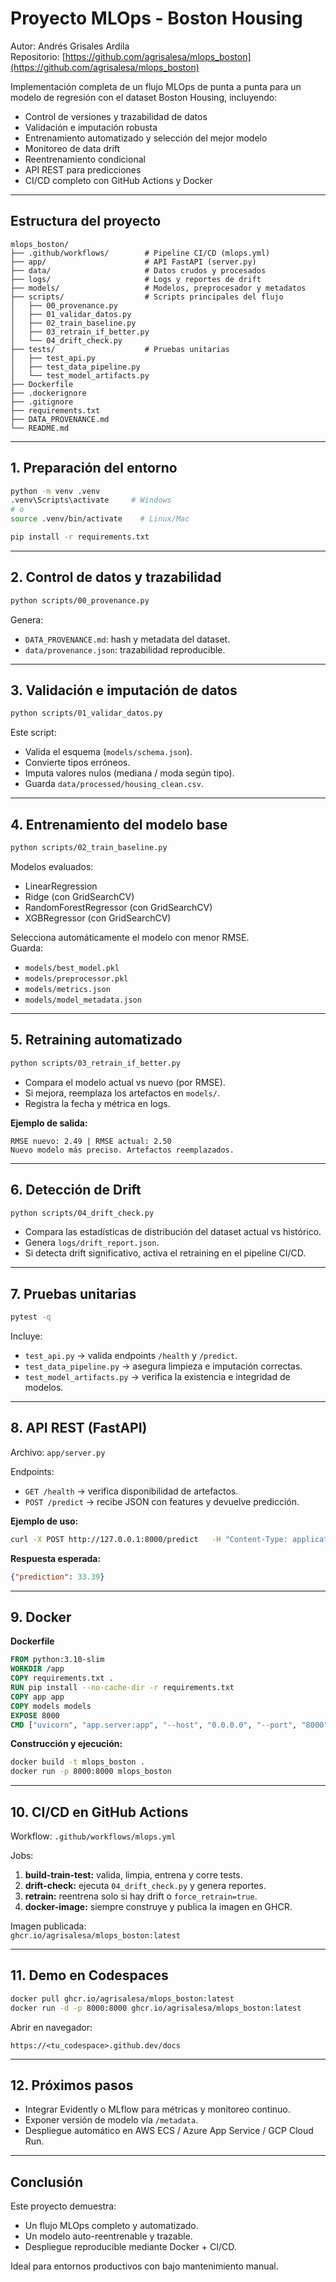 # Proyecto MLOps - Boston Housing

Autor: Andrés Grisales Ardila  
Repositorio: [https://github.com/agrisalesa/mlops_boston](https://github.com/agrisalesa/mlops_boston)

Implementación completa de un flujo MLOps de punta a punta para un modelo de regresión con el dataset Boston Housing, incluyendo:

- Control de versiones y trazabilidad de datos  
- Validación e imputación robusta  
- Entrenamiento automatizado y selección del mejor modelo  
- Monitoreo de data drift  
- Reentrenamiento condicional  
- API REST para predicciones  
- CI/CD completo con GitHub Actions y Docker  

---

## Estructura del proyecto

```
mlops_boston/
├── .github/workflows/        # Pipeline CI/CD (mlops.yml)
├── app/                      # API FastAPI (server.py)
├── data/                     # Datos crudos y procesados
├── logs/                     # Logs y reportes de drift
├── models/                   # Modelos, preprocesador y metadatos
├── scripts/                  # Scripts principales del flujo
│   ├── 00_provenance.py
│   ├── 01_validar_datos.py
│   ├── 02_train_baseline.py
│   ├── 03_retrain_if_better.py
│   └── 04_drift_check.py
├── tests/                    # Pruebas unitarias
│   ├── test_api.py
│   ├── test_data_pipeline.py
│   └── test_model_artifacts.py
├── Dockerfile
├── .dockerignore
├── .gitignore
├── requirements.txt
├── DATA_PROVENANCE.md
└── README.md
```

---

## 1. Preparación del entorno

```bash
python -m venv .venv
.venv\Scripts\activate     # Windows
# o
source .venv/bin/activate    # Linux/Mac

pip install -r requirements.txt
```

---

## 2. Control de datos y trazabilidad

```bash
python scripts/00_provenance.py
```

Genera:
- `DATA_PROVENANCE.md`: hash y metadata del dataset.
- `data/provenance.json`: trazabilidad reproducible.

---

## 3. Validación e imputación de datos

```bash
python scripts/01_validar_datos.py
```

Este script:
- Valida el esquema (`models/schema.json`).
- Convierte tipos erróneos.
- Imputa valores nulos (mediana / moda según tipo).
- Guarda `data/processed/housing_clean.csv`.

---

## 4. Entrenamiento del modelo base

```bash
python scripts/02_train_baseline.py
```

Modelos evaluados:
- LinearRegression
- Ridge (con GridSearchCV)
- RandomForestRegressor (con GridSearchCV)
- XGBRegressor (con GridSearchCV)

Selecciona automáticamente el modelo con menor RMSE.  
Guarda:
- `models/best_model.pkl`
- `models/preprocessor.pkl`
- `models/metrics.json`
- `models/model_metadata.json`

---

## 5. Retraining automatizado

```bash
python scripts/03_retrain_if_better.py
```

- Compara el modelo actual vs nuevo (por RMSE).  
- Si mejora, reemplaza los artefactos en `models/`.  
- Registra la fecha y métrica en logs.

**Ejemplo de salida:**
```
RMSE nuevo: 2.49 | RMSE actual: 2.50
Nuevo modelo más preciso. Artefactos reemplazados.
```

---

## 6. Detección de Drift

```bash
python scripts/04_drift_check.py
```

- Compara las estadísticas de distribución del dataset actual vs histórico.  
- Genera `logs/drift_report.json`.  
- Si detecta drift significativo, activa el retraining en el pipeline CI/CD.

---

## 7. Pruebas unitarias

```bash
pytest -q
```

Incluye:
- `test_api.py` → valida endpoints `/health` y `/predict`.  
- `test_data_pipeline.py` → asegura limpieza e imputación correctas.  
- `test_model_artifacts.py` → verifica la existencia e integridad de modelos.

---

## 8. API REST (FastAPI)

Archivo: `app/server.py`

Endpoints:
- `GET /health` → verifica disponibilidad de artefactos.  
- `POST /predict` → recibe JSON con features y devuelve predicción.

**Ejemplo de uso:**

```bash
curl -X POST http://127.0.0.1:8000/predict   -H "Content-Type: application/json"   -d '{"CRIM":0.1,"ZN":18,"INDUS":2.31,"CHAS":0,"NOX":0.538,"RM":6.575,"AGE":65.2,"DIS":4.09,"RAD":1,"TAX":296,"PTRATIO":15.3,"B":396.9,"LSTAT":4.98}'
```

**Respuesta esperada:**
```json
{"prediction": 33.39}
```

---

## 9. Docker

**Dockerfile**
```dockerfile
FROM python:3.10-slim
WORKDIR /app
COPY requirements.txt .
RUN pip install --no-cache-dir -r requirements.txt
COPY app app
COPY models models
EXPOSE 8000
CMD ["uvicorn", "app.server:app", "--host", "0.0.0.0", "--port", "8000"]
```

**Construcción y ejecución:**
```bash
docker build -t mlops_boston .
docker run -p 8000:8000 mlops_boston
```

---

## 10. CI/CD en GitHub Actions

Workflow: `.github/workflows/mlops.yml`

Jobs:
1. **build-train-test:** valida, limpia, entrena y corre tests.  
2. **drift-check:** ejecuta `04_drift_check.py` y genera reportes.  
3. **retrain:** reentrena solo si hay drift o `force_retrain=true`.  
4. **docker-image:** siempre construye y publica la imagen en GHCR.

Imagen publicada:  
`ghcr.io/agrisalesa/mlops_boston:latest`

---

## 11. Demo en Codespaces

```bash
docker pull ghcr.io/agrisalesa/mlops_boston:latest
docker run -d -p 8000:8000 ghcr.io/agrisalesa/mlops_boston:latest
```

Abrir en navegador:
```
https://<tu_codespace>.github.dev/docs
```

---

## 12. Próximos pasos

- Integrar Evidently o MLflow para métricas y monitoreo continuo.  
- Exponer versión de modelo vía `/metadata`.  
- Despliegue automático en AWS ECS / Azure App Service / GCP Cloud Run.

---

## Conclusión

Este proyecto demuestra:
- Un flujo MLOps completo y automatizado.  
- Un modelo auto-reentrenable y trazable.  
- Despliegue reproducible mediante Docker + CI/CD.  

Ideal para entornos productivos con bajo mantenimiento manual.
